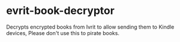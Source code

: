 # evrit-book-decryptor
Decrypts encrypted books from Ivrit to allow sending them to Kindle devices, Please don't use this to pirate books.
